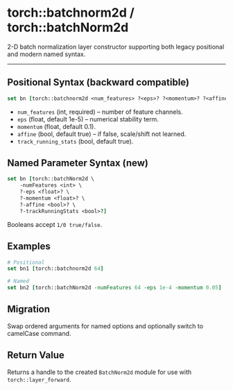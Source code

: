 # torch::batchnorm2d / torch::batchNorm2d

2-D batch normalization layer constructor supporting both legacy positional and modern named syntax.

---

## Positional Syntax (backward compatible)
```tcl
set bn [torch::batchnorm2d <num_features> ?<eps>? ?<momentum>? ?<affine>? ?<track_running_stats>?]
```
* `num_features` (int, required) – number of feature channels.
* `eps` (float, default 1e-5) – numerical stability term.
* `momentum` (float, default 0.1).
* `affine` (bool, default true) – if false, scale/shift not learned.
* `track_running_stats` (bool, default true).

## Named Parameter Syntax (new)
```tcl
set bn [torch::batchNorm2d \
    -numFeatures <int> \
    ?-eps <float>? \
    ?-momentum <float>? \
    ?-affine <bool>? \
    ?-trackRunningStats <bool>?]
```
Booleans accept `1/0 true/false`.

## Examples
```tcl
# Positional
set bn1 [torch::batchnorm2d 64]

# Named
set bn2 [torch::batchNorm2d -numFeatures 64 -eps 1e-4 -momentum 0.05]
```

## Migration
Swap ordered arguments for named options and optionally switch to camelCase command.

## Return Value
Returns a handle to the created `BatchNorm2d` module for use with `torch::layer_forward`. 